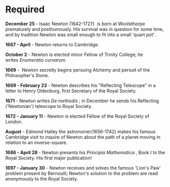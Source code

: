 # Required
**December 25** - Isaac Newton (1642-1727)  is born at Woolsthorpe prematurely and posthumously. His survival was in question for some time, and by tradition Newton was small enough to fit into a small 'quart pot'.

**1667 - April** - Newton returns to Cambridge.

**October 2** - Newton is elected minor Fellow of Trinity College; he writes _Enumeratio curvarum._

**1669** -  Newton secretly begins persuing Alchemy and persuit of the Philosopher's Stone.

**1669 - February 23** - Newton describes his "Reflecting Telescope" in a letter to Henry Oldenburg, first Secretary of the Royal Society.

**1671** - Newton writes _De methodis_ ; in December he sends his Reflecting ('Newtonian') telescope to Royal Society.

**1672 - January 11** - Newton is elected Fellow of the Royal Society of London.

**August** - Edmond Halley the astronomer(1656-1742) makes his famous Cambridge visit to inquire of Newton about the path of a planet moving in relation to an inverse-square.

**1686 - April 28** - Newton presents his _Principia Mathematica_ , Book I to the Royal Society. His first major publication!

**1697 - January 30** - Newton receives and solves the famous 'Lion's Paw' problem present by Bernoulli; Newton's solution to the problem are read anonymously to the Royal Society.


